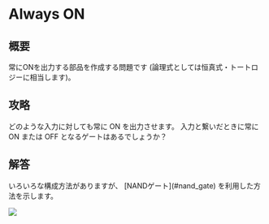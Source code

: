 # Always ON

## 概要

常にONを出力する部品を作成する問題です (論理式としては恒真式・トートロジーに相当します)。

## 攻略

どのような入力に対しても常に <span class="T">ON</span> を出力させます。
入力と繋いだときに常に <span class="T">ON</span> または <span class="F">OFF</span> となるゲートはあるでしょうか？

## 解答

<div class="spoiler">
いろいろな構成方法がありますが、 [NANDゲート](#nand_gate) を利用した方法を示します。

![](https://gyazo.com/515729380f682d91cc41b109ea1f0bd1.png)

</div>